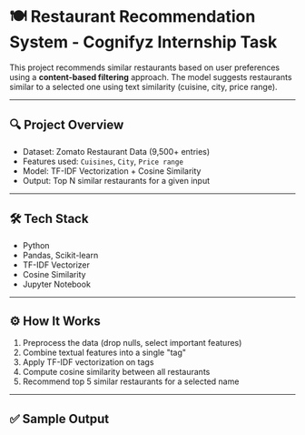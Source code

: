 # 🍽️ Restaurant Recommendation System - Cognifyz Internship Task

This project recommends similar restaurants based on user preferences using a **content-based filtering** approach. The model suggests restaurants similar to a selected one using text similarity (cuisine, city, price range).

---

## 🔍 Project Overview

- Dataset: Zomato Restaurant Data (9,500+ entries)
- Features used: `Cuisines`, `City`, `Price range`
- Model: TF-IDF Vectorization + Cosine Similarity
- Output: Top N similar restaurants for a given input

---

## 🛠️ Tech Stack

- Python
- Pandas, Scikit-learn
- TF-IDF Vectorizer
- Cosine Similarity
- Jupyter Notebook

---

## ⚙️ How It Works

1. Preprocess the data (drop nulls, select important features)
2. Combine textual features into a single "tag"
3. Apply TF-IDF vectorization on tags
4. Compute cosine similarity between all restaurants
5. Recommend top 5 similar restaurants for a selected name

---

## ✅ Sample Output

